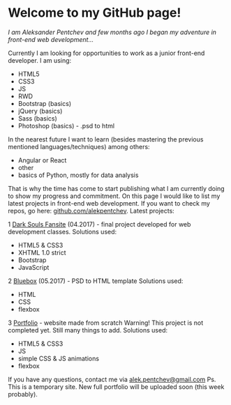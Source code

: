 # Welcome to my GitHub page!
_I am Aleksander Pentchev and few months ago I began my adventure in front-end web development..._

Currently I am looking for opportunities to work as a junior front-end developer. 
I am using:
- HTML5 
- CSS3
- JS
- RWD
- Bootstrap (basics)
- jQuery (basics)
- Sass (basics)
- Photoshop (basics) - .psd to html

In the nearest future I want to learn (besides mastering the previous mentioned languages/techniques) among others:
- Angular or React
- other
- basics of Python, mostly for data analysis

That is why the time has come to start publishing what I am currently doing to show my progress and commitment.
On this page I would like to list my latest projects in front-end web development. If you want to check my repos, go here: [github.com/alekpentchev](https://github.com/alekpentchev).
Latest projects:

1 [Dark Souls Fansite](http://alekpentchev.github.io/dark-souls-fansite/mainPage.html) (04.2017) - final project developed for web development classes. Solutions used:
- HTML5 & CSS3
- XHTML 1.0 strict
- Bootstrap
- JavaScript

2 [Bluebox](http://alekpentchev.github.io/bluebox-psd/index.html) (05.2017) -  PSD to HTML template
Solutions used:
- HTML
- CSS
- flexbox

3 [Portfolio](http://alekpentchev.github.io/portfolio/portfolio) - website made from scratch
Warning! This project is not completed yet. Still many things to add.
Solutions used:
- HTML5 & CSS3
- JS
- simple CSS & JS animations
- flexbox



If you have any questions, contact me via alek.pentchev@gmail.com
Ps. This is a temporary site. New full portfolio will be uploaded soon (this week probably).

